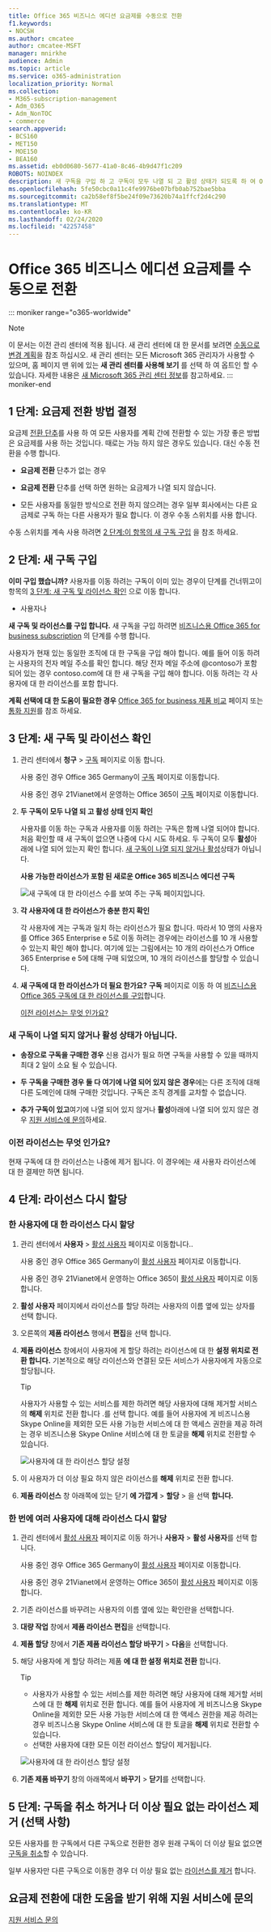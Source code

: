 ```yaml
---
title: Office 365 비즈니스 에디션 요금제를 수동으로 전환
f1.keywords:
- NOCSH
ms.author: cmcatee
author: cmcatee-MSFT
manager: mnirkhe
audience: Admin
ms.topic: article
ms.service: o365-administration
localization_priority: Normal
ms.collection:
- M365-subscription-management
- Adm_O365
- Adm_NonTOC
- commerce
search.appverid:
- BCS160
- MET150
- MOE150
- BEA160
ms.assetid: eb0d0680-5677-41a0-8c46-4b9d47f1c209
ROBOTS: NOINDEX
description: 새 구독을 구입 하 고 구독이 모두 나열 되 고 활성 상태가 되도록 하 여 Office 365 비즈니스 구독을 수동으로 전환 합니다.
ms.openlocfilehash: 5fe50cbc0a11c4fe9976be07bfb0ab752bae5bba
ms.sourcegitcommit: ca2b58ef8f5be24f09e73620b74a1ffcf2d4c290
ms.translationtype: MT
ms.contentlocale: ko-KR
ms.lasthandoff: 02/24/2020
ms.locfileid: "42257458"
---
```

# <a name="switch-office-365-for-business-plans-manually"></a>Office 365 비즈니스 에디션 요금제를 수동으로 전환

::: moniker range="o365-worldwide"
> [!NOTE]
> 이 문서는 이전 관리 센터에 적용 됩니다. 새 관리 센터에 대 한 문서를 보려면 [수동으로 변경 계획](change-plans-manually.md)을 참조 하십시오. 새 관리 센터는 모든 Microsoft 365 관리자가 사용할 수 있으며, 홈 페이지 맨 위에 있는 **새 관리 센터를 사용해 보기** 를 선택 하 여 옵트인 할 수 있습니다. 자세한 내용은 [새 Microsoft 365 관리 센터 정보](../../admin/microsoft-365-admin-center-preview.md)를 참고하세요.
::: moniker-end

## <a name="step-1-decide-how-to-switch-plans"></a>1 단계: 요금제 전환 방법 결정

요금제 [전환 단추](switch-to-a-different-plan.md#use-the-switch-plans-button)를 사용 하 여 모든 사용자를 계획 간에 전환할 수 있는 가장 좋은 방법은 요금제를 사용 하는 것입니다. 때로는 가능 하지 않은 경우도 있습니다. 대신 수동 전환을 수행 합니다.
  
- **요금제 전환** 단추가 없는 경우

- **요금제 전환** 단추를 선택 하면 원하는 요금제가 나열 되지 않습니다.

- 모든 사용자를 동일한 방식으로 전환 하지 않으려는 경우 일부 회사에서는 다른 요금제로 구독 하는 다른 사용자가 필요 합니다. 이 경우 수동 스위치를 사용 합니다.

수동 스위치를 계속 사용 하려면 [2 단계:이 항목의 새 구독 구입](#step-2-buy-a-new-subscription) 을 참조 하세요.
  
## <a name="step-2-buy-a-new-subscription"></a>2 단계: 새 구독 구입

 **이미 구입 했습니까?** 사용자를 이동 하려는 구독이 이미 있는 경우이 단계를 건너뛰고이 항목의 [3 단계: 새 구독 및 라이선스 확인](#step-3-check-your-new-subscription-and-licenses) 으로 이동 합니다.
  
- 사용자나
  
 **새 구독 및 라이선스를 구입 합니다.** 새 구독을 구입 하려면 [비즈니스용 Office 365 for business subscription](../buy-another-subscription.md) 의 단계를 수행 합니다.
  
사용자가 현재 있는 동일한 조직에 대 한 구독을 구입 해야 합니다. 예를 들어 이동 하려는 사용자의 전자 메일 주소를 확인 합니다. 해당 전자 메일 주소에 @contoso가 포함 되어 있는 경우 contoso.com에 대 한 새 구독을 구입 해야 합니다. 이동 하려는 각 사용자에 대 한 라이선스를 포함 합니다.
  
 **계획 선택에 대 한 도움이 필요한 경우** [Office 365 for business 제품 비교](https://go.microsoft.com/fwlink/p/?linkid=842056) 페이지 또는 [통화 지원](../../admin/contact-support-for-business-products.md)를 참조 하세요.
  
## <a name="step-3-check-your-new-subscription-and-licenses"></a>3 단계: 새 구독 및 라이선스 확인

1. 관리 센터에서 **청구** \> <a href="https://go.microsoft.com/fwlink/p/?linkid=842054" target="_blank">구독</a> 페이지로 이동 합니다.

    사용 중인 경우 Office 365 Germany이 <a href="https://go.microsoft.com/fwlink/p/?linkid=847745" target="_blank">구독</a> 페이지로 이동합니다.

    사용 중인 경우 21Vianet에서 운영하는 Office 365이 <a href="https://go.microsoft.com/fwlink/p/?linkid=850626" target="_blank">구독</a> 페이지로 이동합니다.

2. **두 구독이 모두 나열 되 고 활성 상태 인지 확인**

    사용자를 이동 하는 구독과 사용자를 이동 하려는 구독은 함께 나열 되어야 합니다. 처음 확인할 때 새 구독이 없으면 나중에 다시 시도 하세요. 두 구독이 모두 **활성**아래에 나열 되어 있는지 확인 합니다. [새 구독이 나열 되지 않거나 활성](#the-new-subscription-isnt-listed-or-isnt-active)상태가 아닙니다.

   **사용 가능한 라이선스가 포함 된 새로운 Office 365 비즈니스 에디션 구독**

    ![새 구독에 대 한 라이선스 수를 보여 주는 구독 페이지입니다.](../../admin/media/65a73e96-7c95-4daa-b6ec-71a4bf74dda5.png)
  
3. **각 사용자에 대 한 라이선스가 충분 한지 확인**

    각 사용자에 게는 구독과 일치 하는 라이선스가 필요 합니다. 따라서 10 명의 사용자를 Office 365 Enterprise e 5로 이동 하려는 경우에는 라이선스를 10 개 사용할 수 있는지 확인 해야 합니다. 여기에 있는 그림에서는 10 개의 라이선스가 Office 365 Enterprise e 5에 대해 구매 되었으며, 10 개의 라이선스를 할당할 수 있습니다.

4. **새 구독에 대 한 라이선스가 더 필요 한가요?** **구독** 페이지로 이동 하 여 [비즈니스용 Office 365 구독에 대 한 라이선스를 구입](../licenses/buy-licenses.md)합니다.
  
    [이전 라이선스는 무엇 인가요?](#what-about-the-old-licenses)

### <a name="the-new-subscription-isnt-listed-or-isnt-active"></a>새 구독이 나열 되지 않거나 활성 상태가 아닙니다.

- **송장으로 구독을 구매한 경우** 신용 검사가 필요 하면 구독을 사용할 수 있을 때까지 최대 2 일이 소요 될 수 있습니다.

- **두 구독을 구매한 경우 둘 다 여기에 나열 되어 있지 않은 경우**에는 다른 조직에 대해 다른 도메인에 대해 구매한 것입니다. 구독은 조직 경계를 교차할 수 없습니다.

- **추가 구독이 있고**여기에 나열 되어 있지 않거나 **활성**아래에 나열 되어 있지 않은 경우 [지원 서비스에 문의](../../admin/contact-support-for-business-products.md)하세요.

### <a name="what-about-the-old-licenses"></a>이전 라이선스는 무엇 인가요?

현재 구독에 대 한 라이선스는 나중에 제거 됩니다. 이 경우에는 새 사용자 라이선스에 대 한 결제만 하면 됩니다.
  
## <a name="step-4-reassign-licenses"></a>4 단계: 라이선스 다시 할당

### <a name="reassign-a-license-for-one-user"></a>한 사용자에 대 한 라이선스 다시 할당

1. 관리 센터에서 **사용자** \> <a href="https://go.microsoft.com/fwlink/p/?linkid=834822" target="_blank">활성 사용자</a> 페이지로 이동합니다..

    사용 중인 경우 Office 365 Germany이 <a href="https://go.microsoft.com/fwlink/p/?linkid=847686" target="_blank">활성 사용자</a> 페이지로 이동합니다.

    사용 중인 경우 21Vianet에서 운영하는 Office 365이 <a href="https://go.microsoft.com/fwlink/p/?linkid=850628" target="_blank">활성 사용자</a> 페이지로 이동합니다.

2. **활성 사용자** 페이지에서 라이선스를 할당 하려는 사용자의 이름 옆에 있는 상자를 선택 합니다.

3. 오른쪽의 **제품 라이선스** 행에서 **편집**을 선택 합니다.

4. **제품 라이선스** 창에서이 사용자에 게 할당 하려는 라이선스에 대 한 **설정 위치로 전환 합니다.** 기본적으로 해당 라이선스와 연결된 모든 서비스가 사용자에게 자동으로 할당됩니다.

    > [!TIP]
    > 사용자가 사용할 수 있는 서비스를 제한 하려면 해당 사용자에 대해 제거할 서비스의 **해제** 위치로 전환 합니다 .를 선택 합니다. 예를 들어 사용자에 게 비즈니스용 Skype Online을 제외한 모든 사용 가능한 서비스에 대 한 액세스 권한을 제공 하려는 경우 비즈니스용 Skype Online 서비스에 대 한 토글을 **해제** 위치로 전환할 수 있습니다.
  
    ![사용자에 대 한 라이선스 할당 설정](../../admin/media/5e53a979-6b08-4981-bb0b-fa657146334b.png)
  
5. 이 사용자가 더 이상 필요 하지 않은 라이선스를 **해제** 위치로 전환 합니다.

6. **제품 라이선스** 창 아래쪽에 있는 닫기 **에 가깝게** \> **할당** \> 을 선택 **합니다.**

### <a name="reassign-licenses-for-multiple-users-at-once"></a>한 번에 여러 사용자에 대해 라이선스 다시 할당

1. 관리 센터에서 <a href="https://go.microsoft.com/fwlink/p/?linkid=834822" target="_blank">활성 사용자</a> 페이지로 이동 하거나 **사용자** \> **활성 사용자**를 선택 합니다.

    사용 중인 경우 Office 365 Germany이 <a href="https://go.microsoft.com/fwlink/p/?linkid=847686" target="_blank">활성 사용자</a> 페이지로 이동합니다.

    사용 중인 경우 21Vianet에서 운영하는 Office 365이 <a href="https://go.microsoft.com/fwlink/p/?linkid=850628" target="_blank">활성 사용자</a> 페이지로 이동합니다.

2. 기존 라이선스를 바꾸려는 사용자의 이름 옆에 있는 확인란을 선택합니다.

3. **대량 작업** 창에서 **제품 라이선스 편집**을 선택합니다.

4. **제품 할당** 창에서 **기존 제품 라이선스 할당 바꾸기** \> **다음**을 선택합니다.

5. 해당 사용자에 게 할당 하려는 제품 **에 대 한 설정 위치로 전환** 합니다.

    > [!TIP]
    > - 사용자가 사용할 수 있는 서비스를 제한 하려면 해당 사용자에 대해 제거할 서비스에 대 한 **해제** 위치로 전환 합니다. 예를 들어 사용자에 게 비즈니스용 Skype Online을 제외한 모든 사용 가능한 서비스에 대 한 액세스 권한을 제공 하려는 경우 비즈니스용 Skype Online 서비스에 대 한 토글을 **해제** 위치로 전환할 수 있습니다.
    > - 선택한 사용자에 대한 모든 이전 라이선스 할당이 제거됩니다.
  
    ![사용자에 대 한 라이선스 할당 설정](../../admin/media/5e53a979-6b08-4981-bb0b-fa657146334b.png)
  
6. **기존 제품 바꾸기** 창의 아래쪽에서 **바꾸기** \> **닫기**를 선택합니다.

## <a name="step-5-cancel-subscriptions-or-remove-licenses-that-you-no-longer-need-optional"></a>5 단계: 구독을 취소 하거나 더 이상 필요 없는 라이선스 제거 (선택 사항)

모든 사용자를 한 구독에서 다른 구독으로 전환한 경우 원래 구독이 더 이상 필요 없으면 [구독을 취소](cancel-your-subscription.md)할 수 있습니다.
  
일부 사용자만 다른 구독으로 이동한 경우 더 이상 필요 없는 [라이선스를 제거](../licenses/remove-licenses-from-subscription.md) 합니다.
  
## <a name="call-support-to-help-you-switch-plans"></a>요금제 전환에 대한 도움을 받기 위해 지원 서비스에 문의

[지원 서비스 문의](../../admin/contact-support-for-business-products.md)